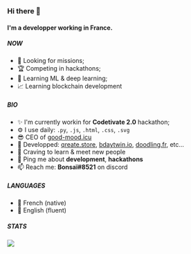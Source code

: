 ### Hi there 👋

#### I'm a developper working in France.

##### NOW

- 🔎 Looking for missions;
- 🏆 Competing in hackathons;
- 🤖 Learning ML & deep learning;
- 📈 Learning blockchain development

##### BIO

- ✨ I'm currently workin for **Codetivate 2.0** hackathon;
- ⚙️ I use daily: `.py`, `.js`, `.html`, `.css`, `.svg`
- 😎 CEO of [good-mood.icu](https://www.good-mood.icu)
- 💅 Developped: [qreate.store](https://www.qreate.store), [bdaytwin.io](https://bdaytwin.io), [doodling.fr](https://www.doodling.fr), etc…
- 🌱 Craving to learn & meet new people
- 💬 Ping me about **development**, **hackathons**
- 📫 Reach me: **Bonsaï#8521** on discord

##### LANGUAGES
- 🍷 French (native)
- 🍵 English (fluent)

##### STATS
<img align="center" style="padding=0;" src="https://github-readme-stats.quantumlytangled.vercel.app/api/top-langs/?username=EsprIx&theme=radical&layout=default&show_icons=true" />
